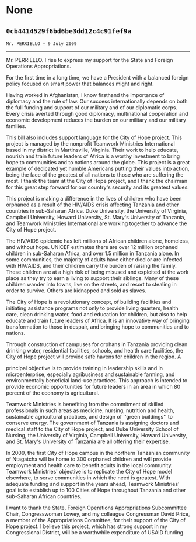 # None
## `0cb4414529f6bd6be3dd12c4c91fef9a`
`Mr. PERRIELLO — 9 July 2009`

---


Mr. PERRIELLO. I rise to express my support for the State and Foreign 
Operations Appropriations.

For the first time in a long time, we have a President with a 
balanced foreign policy focused on smart power that balances might and 
right.

Having worked in Afghanistan, I know firsthand the importance of 
diplomacy and the rule of law. Our success internationally depends on 
both the full funding and support of our military and of our diplomatic 
corps. Every crisis averted through good diplomacy, multinational 
cooperation and economic development reduces the burden on our military 
and our military families.

This bill also includes support language for the City of Hope 
project. This project is managed by the nonprofit Teamwork Ministries 
International based in my district in Martinsville, Virginia. Their 
work to help educate, nourish and train future leaders of Africa is a 
worthy investment to bring hope to communities and to nations around 
the globe. This project is a great example of dedicated yet humble 
Americans putting their values into action, being the face of the 
greatest of all nations to those who are suffering the most. I thank 
the team at the City of Hope project, and I thank the chairman for this 
great step forward for our country's security and its greatest values.

This project is making a difference in the lives of children who have 
been orphaned as a result of the HIV/AIDS crisis affecting Tanzania and 
other countries in sub-Saharan Africa. Duke University, the University 
of Virginia, Campbell University, Howard University, St. Mary's 
University of Tanzania, and Teamwork Ministries International are 
working together to advance the City of Hope project.

The HIV/AIDS epidemic has left millions of African children alone, 
homeless, and without hope. UNICEF estimates there are over 12 million 
orphaned children in sub-Saharan Africa, and over 1.5 million in 
Tanzania alone. In some communities, the majority of adults have either 
died or are infected with HIV/AIDS, and their children carry the burden 
of raising the family. These children are at a high risk of being 
misused and exploited at the work place as they try to earn a living to 
support their siblings. Many of these children wander into towns, live 
on the streets, and resort to stealing in order to survive. Others are 
kidnapped and sold as slaves.

The City of Hope is a revolutionary concept, of building facilities 
and initiating assistance programs not only to provide living quarters, 
health care, clean drinking water, food and education for children, but 
also to help educate and train future leaders of Africa. It is an 
innovative way of bringing transformation to those in despair, and 
bringing hope to communities and to nations.

Through construction of campuses for orphans in Tanzania providing 
clean drinking water, residential facilities, schools, and health care 
facilities, the City of Hope project will provide safe havens for 
children in the region. A


principal objective is to provide training in leadership skills and in 
microenterprise, especially agribusiness and sustainable farming, and 
environmentally beneficial land-use practices. This approach is 
intended to provide economic opportunities for future leaders in an 
area in which 80 percent of the economy is agricultural.

Teamwork Ministries is benefiting from the commitment of skilled 
professionals in such areas as medicine, nursing, nutrition and health, 
sustainable agricultural practices, and design of ''green buildings'' 
to conserve energy. The government of Tanzania is assigning doctors and 
medical staff to the City of Hope project, and Duke University School 
of Nursing, the University of Virginia, Campbell University, Howard 
University, and St. Mary's University of Tanzania are all offering 
their expertise.

In 2009, the first City of Hope campus in the northern Tanzanian 
community of Ntagatcha will be home to 300 orphaned children and will 
provide employment and health care to benefit adults in the local 
community. Teamwork Ministries' objective is to replicate the City of 
Hope model elsewhere, to serve communities in which the need is 
greatest. With adequate funding and support in the years ahead, 
Teamwork Ministries' goal is to establish up to 100 Cities of Hope 
throughout Tanzania and other sub-Saharan African countries.

I want to thank the State, Foreign Operations Appropriations 
Subcommittee Chair, Congresswoman Lowey, and my colleague Congressman 
David Price, a member of the Appropriations Committee, for their 
support of the City of Hope project. I believe this project, which has 
strong support in my Congressional District, will be a worthwhile 
expenditure of USAID funding.